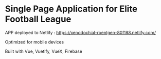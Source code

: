 # Single Page Application for Elite Football League

APP deployed to Netlify : https://xenodochial-roentgen-80f188.netlify.com/

Optimized for mobile devices

Built with Vue, Vuetify, VueX, Firebase
